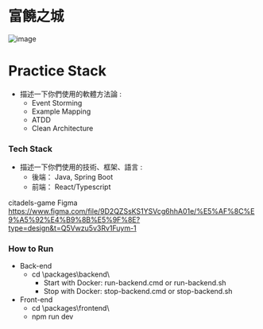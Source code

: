 # 富饒之城
   
   ![image](https://user-images.githubusercontent.com/39298006/234902429-bc961cc1-a0c6-4115-81e7-4e409d19ad36.png)


#  Practice Stack
- 描述一下你們使用的軟體方法論 :
   - Event Storming
   - Example Mapping
   - ATDD
   - Clean Architecture

### Tech Stack
- 描述一下你們使用的技術、框架、語言 :
  - 後端： Java, Spring Boot
  - 前端： React/Typescript

citadels-game
Figma https://www.figma.com/file/9D2QZSsKS1YSVcg6hhA01e/%E5%AF%8C%E9%A5%92%E4%B9%8B%E5%9F%8E?type=design&t=Q5Vwzu5v3Rv1Fuym-1


### How to Run
- Back-end
   - cd \packages\backend\
      - Start with Docker: run-backend.cmd or run-backend.sh
      - Stop with Docker: stop-backend.cmd or stop-backend.sh
- Front-end
   - cd \packages\frontend\
   - npm run dev
   